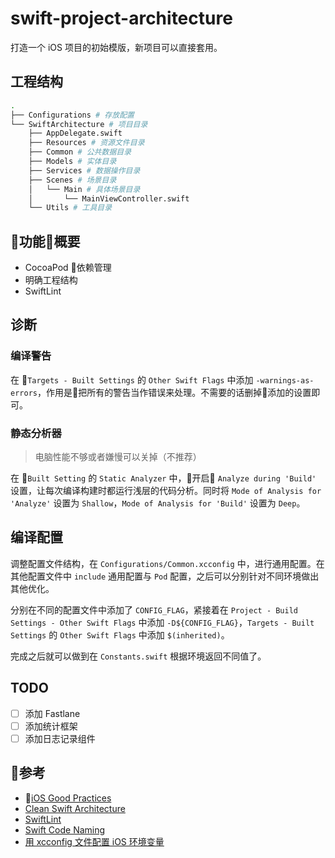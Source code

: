 # swift-project-architecture

打造一个 iOS 项目的初始模版，新项目可以直接套用。

## 工程结构

```sh
.
├── Configurations # 存放配置
└── SwiftArchitecture # 项目目录
    ├── AppDelegate.swift
    ├── Resources # 资源文件目录
    ├── Common # 公共数据目录
    ├── Models # 实体目录
    ├── Services # 数据操作目录
    ├── Scenes # 场景目录
    │   └── Main # 具体场景目录
    │       └── MainViewController.swift
    └── Utils # 工具目录
```

## 功能概要

- CocoaPod 依赖管理
- 明确工程结构
- SwiftLint

## 诊断

### 编译警告

在 `Targets - Built Settings` 的 `Other Swift Flags` 中添加 `-warnings-as-errors`，作用是把所有的警告当作错误来处理。不需要的话删掉添加的设置即可。

### 静态分析器

> 电脑性能不够或者嫌慢可以关掉（不推荐）

在 `Built Setting` 的 `Static Analyzer` 中，开启 `Analyze during 'Build'` 设置，让每次编译构建时都运行浅层的代码分析。同时将 `Mode of Analysis for 'Analyze'` 设置为 `Shallow`，`Mode of Analysis for 'Build'` 设置为 `Deep`。

## 编译配置

调整配置文件结构，在 `Configurations/Common.xcconfig` 中，进行通用配置。在其他配置文件中 `include` 通用配置与 `Pod` 配置，之后可以分别针对不同环境做出其他优化。

分别在不同的配置文件中添加了 `CONFIG_FLAG`，紧接着在 `Project - Build Settings - Other Swift Flags` 中添加 `-D${CONFIG_FLAG}`，`Targets - Built Settings` 的 `Other Swift Flags` 中添加 `$(inherited)`。

完成之后就可以做到在 `Constants.swift` 根据环境返回不同值了。

## TODO

- [ ] 添加 Fastlane
- [ ] 添加统计框架
- [ ] 添加日志记录组件

## 参考

- [iOS Good Practices](https://github.com/futurice/ios-good-practices)
- [Clean Swift Architecture](https://clean-swift.com/clean-swift-ios-architecture)
- [SwiftLint](https://github.com/realm/SwiftLint)
- [Swift Code Naming](https://swift.org/documentation/api-design-guidelines/)
- [用 xcconfig 文件配置 iOS 环境变量](https://www.jianshu.com/p/9b8bc8351223)

